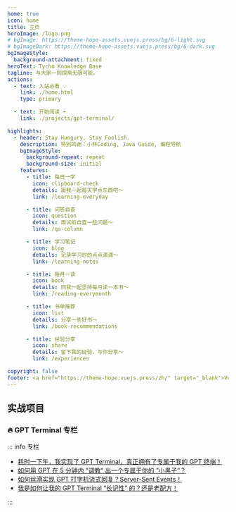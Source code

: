 ```yaml
---
home: true
icon: home
title: 主页
heroImage: /logo.png
# bgImage: https://theme-hope-assets.vuejs.press/bg/6-light.svg
# bgImageDark: https://theme-hope-assets.vuejs.press/bg/6-dark.svg
bgImageStyle:
  background-attachment: fixed
heroText: Tycho Knowledge Base
tagline: 与大家一同探索无限可能。
actions:
  - text: 入站必看 💡
    link: ./home.html
    type: primary

  - text: 开始阅读 ➡️
    link: ./projects/gpt-terminal/

highlights:
  - header: Stay Hungury, Stay Foolish.
    description: 特别鸣谢：小林Coding, Java Guide, 编程导航
    bgImageStyle:
      background-repeat: repeat
      background-size: initial
    features:
      - title: 每日一学
        icon: clipboard-check
        details: 跟我一起每天学点东西吧～
        link: /learning-everyday

      - title: 问答自查
        icon: question
        details: 面试前自查一些问题～
        link: /qa-column

      - title: 学习笔记
        icon: blog
        details: 记录学习时的点点滴滴～
        link: /learning-notes

      - title: 每月一读
        icon: book
        details: 同我一起坚持每月读一本书～
        link: /reading-everymonth

      - title: 书单推荐
        icon: list
        details: 分享一些好书～
        link: /book-recommendations

      - title: 经验分享
        icon: share
        details: 留下我的经验，与你分享～
        link: /experiences

copyright: false
footer: <a href="https://theme-hope.vuejs.press/zh/" target="_blank">VuePress Theme Hope</a> 主题 | MIT 协议, 版权所有 © 2023-present ltyzzz
---
```


## 实战项目

### 🔥 GPT Terminal 专栏

::: info 专栏

- [耗时一下午，我实现了 GPT Terminal，真正拥有了专属于我的 GPT 终端！](https://juejin.cn/post/7243252896392151097)
- [如何用 GPT 在 5 分钟内 ”调教“ 出一个专属于你的 ”小黑子“？](https://juejin.cn/post/7244174817679573047)
- [如何丝滑实现 GPT 打字机流式回复？Server-Sent Events！](https://juejin.cn/post/7244604894408933432)
- [我是如何让我的 GPT Terminal “长记性” 的？还是老配方！](https://juejin.cn/post/7245812754027823160)

:::